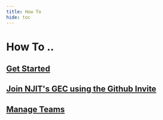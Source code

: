 ```yaml
---
title: How To
hide: toc
---
```


# How To ..

## [Get Started](get-started.md)

## [Join NJIT's GEC using the Github Invite](invite.md)

## [Manage Teams](manage-teams.md)


 
